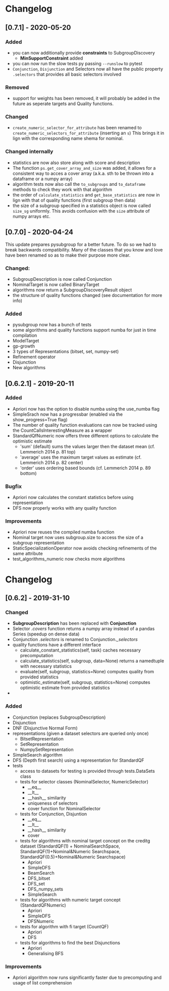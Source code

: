 # Changelog

## [0.7.1] - 2020-05-20

### Added
 - you can now additionally provide **constraints** to SubgroupDiscovery
   - **MinSupportConstraint** added
 - you can now run the slow tests py passing `--runslow` to pytest
 - `Conjunction`, `Disjunction` and Selectors now all have the public property `.selectors` that provides all basic selectors involved

 
### Removed
 - support for weights has been removed, it will probably be added in the future as seperate targets and Quality functions.

### Changed
 - `create_numeric_selector_for_attribute` has been renamed to `create_numeric_selectors_for_attribute` (inserting an `s`) This brings it in lign with the corresponding name shema for nominal.

### Changed internally
 - statistics are now also store along with score and description
 - The function `ps.get_cover_array_and_size` was added, it allows for a consistent way to acces a cover array (a.k.a. sth to be thrown into a dataframe or a numpy array)
 - algorithm tests now also call the `to_subgroups` and `to_dataframe` methods to check they work with that algorithm
 - the order of `calculate_statistics` and `get_base_statistics` are now in lign with that of quality functions (first subgroup then data)
 - the size of a subgroup specified in a statistics object is now called `size_sg` uniformly. This avoids confusion with the `size` attribute of numpy arrays etc.

## [0.7.0] - 2020-04-24

This update prepares pysubgroup for a better future. To do so we had to break backwards compatibility. Many of the classes that you know and love have been renamed so as to make their purpose more clear.
### Changed:
- SubgroupDescription is now called Conjunction
- NominalTarget is now called BinaryTarget
- algorithms now return a SubgroupDiscoveryResult object
- the structure of quality functions changed (see documentation for more info)

### Added
 - pysubgroup now has a bunch of tests
 - some algorithms and quality functions support numba for just in time compilation
 - ModelTarget
 - gp-growth
 - 3 types of Representations (bitset, set, numpy-set)
 - Refinement operator
 - Disjunction
 - New algorithms


## [0.6.2.1] - 2019-20-11
### Added
- Apriori now has the option to disable numba using the use_numba flag
- SimpleSrach now has a progressbar (enabled via the show_progress=True flag)
- The number of quality function evaluations can now be tracked using the CountCallsInterestingMeasure as a wrapper
- StandardQfNumeric now offers three different options to calculate the optimistic estimate
  - 'sum' (default) sums the values larger then the dataset mean (cf. Lemmerich 2014 p. 81 top)
  - 'average' uses the maximum target values as estimate (cf. Lemmerich 2014 p. 82 center)
  - 'order' uses ordering based bounds (cf. Lemmerich 2014 p. 89 bottom)


### Bugfix
- Apriori now calculates the constant statistics before using representation
- DFS now properly works with any quality function

### Improvements
- Apriori now reuses the compiled numba function
- Nominal target now uses subgroup.size to access the size of a subgroup representation
- StaticSpecializationOperator now avoids checking refinements of the same attribute
- test_algorithms_numeric now checks more algorithms

# Changelog
## [0.6.2] - 2019-31-10
### Changed
- **SubgroupDescription** has been replaced with **Conjunction**
- Selector _.covers_ function returns a numpy array instead of a pandas Series (speedup on dense data)
- Conjunction _.selectors_ is renamed to Conjunction.*\_selectors*
- quality functions have a different interface
  - calculate_constant_statistics(self, task) caches necessary precomputation
  - calculate_statistics(self, subgroup, data=None) returns a namedtuple with necessary statistics
  - evaluate(self, subgroup, statistics=None) computes quality from provided statistics
  - optimistic_estimate(self, subgroup, statistics=None) computes optimistic estimate from provided statistics
- 

### Added
- Conjunction (replaces SubgroupDescription)
- Disjunction
- DNF (Disjunctive Normal Form)
- representations (given a dataset selectors are queried only once)
  - BitsetRepresentation
  - SetRepresentation
  - NumpySetRepresentation
- SimpleSearch algorithm
- DFS (Depth first search) using a representation for StandardQF
- tests
  - access to datasets for testing is provided through tests.DataSets class
  - tests for selector classes (NominalSelector, NumericSelector)
    - \_\_eq\_\_
    - \_\_lt\_\_
    - \_\_hash\_\_ similarity
    - uniqueness of selectors
    - cover function for NominalSelector
  - tests for Conjunction, Disjuntion
    - \_\_eq\_\_
    - \_\_lt\_\_
    - \_\_hash\_\_ similarity
    - cover
  - tests for algorithms with nominal target concept on the creditg dataset (StandardQF(1) + NominalSearchSpace, StandardQF(1)+Nominal&Numeric Searchspace, StandardQF(0.5)+Nominal&Numeric Searchspace)
    - Apriori
    - SimpleDFS
    - BeamSearch
    - DFS_bitset
    - DFS_set
    - DFS_numpy_sets
    - SimpleSearch
  - tests for algorithms with numeric target concept (StandardQFNumeric)
    - Apriori
    - SimpleDFS
    - DFSNumeric
  - tests for algorithm with fi target (CountQF)
    - Apriori
    - DFS
  - tests for algorithms to find the best Disjunctions
    - Apriori
    - Generalising BFS

### Improvements
- Apriori algorithm now runs significantly faster due to precomputing and usage of list comprehension